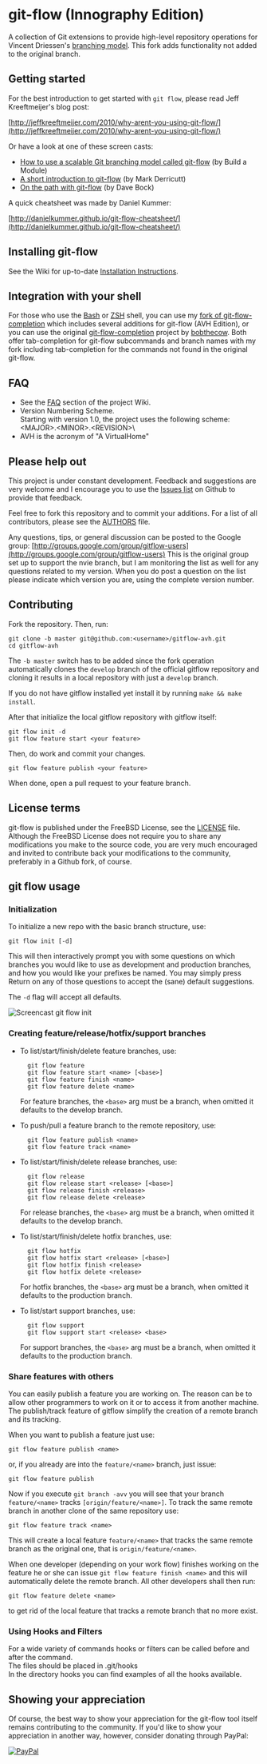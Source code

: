 # git-flow (Innography Edition)

A collection of Git extensions to provide high-level repository operations
for Vincent Driessen's [branching model](http://nvie.com/git-model "original
blog post"). This fork adds functionality not added to the original branch.


## Getting started

For the best introduction to get started with `git flow`, please read Jeff
Kreeftmeijer's blog post:

[http://jeffkreeftmeijer.com/2010/why-arent-you-using-git-flow/](http://jeffkreeftmeijer.com/2010/why-arent-you-using-git-flow/)

Or have a look at one of these screen casts:

* [How to use a scalable Git branching model called git-flow](http://buildamodule.com/video/change-management-and-version-control-deploying-releases-features-and-fixes-with-git-how-to-use-a-scalable-git-branching-model-called-gitflow) (by Build a Module)
* [A short introduction to git-flow](http://vimeo.com/16018419) (by Mark Derricutt)
* [On the path with git-flow](https://vimeo.com/codesherpas/on-the-path-gitflow) (by Dave Bock)

A quick cheatsheet was made by Daniel Kummer:

[http://danielkummer.github.io/git-flow-cheatsheet/](http://danielkummer.github.io/git-flow-cheatsheet/)

## Installing git-flow

See the Wiki for up-to-date [Installation Instructions](https://github.com/jbinnography/gitflow-avh/wiki/Installation).


## Integration with your shell

For those who use the [Bash](http://www.gnu.org/software/bash/) or [ZSH](http://www.zsh.org) 
shell, you can use my [fork of git-flow-completion](https://github.com/jbinnography/git-flow-completion) 
which includes several additions for git-flow (AVH Edition), or you can use the 
original [git-flow-completion](http://github.com/bobthecow/git-flow-completion) 
project by [bobthecow](http://github.com/bobthecow). Both offer tab-completion 
for git-flow subcommands and branch names with my fork including tab-completion 
for the commands not found in the original git-flow.


## FAQ

* See the [FAQ](http://github.com/jbinnography/gitflow-avh/wiki/FAQ) section
of the project Wiki.
* Version Numbering Scheme.  
Starting with version 1.0, the project uses the following scheme:
\<MAJOR\>.\<MINOR\>.\<REVISION\>\
* AVH is the acronym of "A VirtualHome" 

## Please help out

This project is under constant development. Feedback and suggestions are very
welcome and I encourage you to use the [Issues
list](http://github.com/jbinnography/gitflow-avh/issues) on Github to provide that
feedback.

Feel free to fork this repository and to commit your additions. For a list of 
all contributors, please see the [AUTHORS](AUTHORS) file.

Any questions, tips, or general discussion can be posted to the Google group:
[http://groups.google.com/group/gitflow-users](http://groups.google.com/group/gitflow-users)
This is the original group set up to support the nvie branch, but I am monitoring
the list as well for any questions related to my version.
When you do post a question on the list please indicate which version you are,
using the complete version number.

## Contributing

Fork the repository.  Then, run:

```shell
git clone -b master git@github.com:<username>/gitflow-avh.git
cd gitflow-avh
```

The `-b master` switch has to be added since the fork operation automatically 
clones the `develop` branch of the official gitflow repository and cloning it 
results in a local repository with just a `develop` branch.

If you do not have gitflow installed yet install it by running `make && make install`.

After that initialize the local gitflow repository with gitflow itself:

```shell
git flow init -d
git flow feature start <your feature>
```

Then, do work and commit your changes.

```shell
git flow feature publish <your feature>
```

When done, open a pull request to your feature branch.

## License terms

git-flow is published under the FreeBSD License, see the
[LICENSE](LICENSE) file. Although the FreeBSD License does not require you to
share any modifications you make to the source code, you are very much
encouraged and invited to contribute back your modifications to the community,
preferably in a Github fork, of course.


## git flow usage

### Initialization

To initialize a new repo with the basic branch structure, use:

    git flow init [-d]

This will then interactively prompt you with some questions on which branches
you would like to use as development and production branches, and how you
would like your prefixes be named. You may simply press Return on any of
those questions to accept the (sane) default suggestions.

The ``-d`` flag will accept all defaults.

![Screencast git flow init](http://i.imgur.com/lFQbY5V.gif)

### Creating feature/release/hotfix/support branches

* To list/start/finish/delete feature branches, use:

        git flow feature
        git flow feature start <name> [<base>]
        git flow feature finish <name>
        git flow feature delete <name>

  For feature branches, the `<base>` arg must be a branch, when omitted it defaults to the develop branch.

* To push/pull a feature branch to the remote repository, use:

        git flow feature publish <name>
        git flow feature track <name>

* To list/start/finish/delete release branches, use:

        git flow release
        git flow release start <release> [<base>]
        git flow release finish <release>
        git flow release delete <release>

  For release branches, the `<base>` arg must be a branch, when omitted it defaults to the develop branch.

* To list/start/finish/delete hotfix branches, use:

        git flow hotfix
        git flow hotfix start <release> [<base>]
        git flow hotfix finish <release>
        git flow hotfix delete <release>

  For hotfix branches, the `<base>` arg must be a branch, when omitted it defaults to the production branch.

* To list/start support branches, use:

        git flow support
        git flow support start <release> <base>

  For support branches, the `<base>` arg must be a branch, when omitted it defaults to the production branch.

### Share features with others

You can easily publish a feature you are working on. The reason can be to allow other programmers to work on it or to access it from another machine. The publish/track feature of gitflow simplify the creation of a remote branch and its tracking.

When you want to publish a feature just use:

    git flow feature publish <name>

or, if you already are into the `feature/<name>` branch, just issue:

    git flow feature publish

Now if you execute `git branch -avv` you will see that your branch `feature/<name>` tracks `[origin/feature/<name>]`. To track the same remote branch in another clone of the same repository use:

    git flow feature track <name>

This will create a local feature `feature/<name>` that tracks the same remote branch as the original one, that is `origin/feature/<name>`.

When one developer (depending on your work flow) finishes working on the feature he or she can issue `git flow feature finish <name>` and this will automatically delete the remote branch. All other developers shall then run:

    git flow feature delete <name>

to get rid of the local feature that tracks a remote branch that no more exist.

### Using Hooks and Filters

For a wide variety of commands hooks or filters can be called before and after
the command.  
The files should be placed in .git/hooks  
In the directory hooks you can find examples of all the hooks available.

## Showing your appreciation

Of course, the best way to show your appreciation for the git-flow tool itself
remains contributing to the community.  If you'd like to show your appreciation
in another way, however, consider donating through PayPal:

[![PayPal][2]][1]

[1]: https://www.paypal.com/cgi-bin/webscr?cmd=_donations&business=S85FXJ9EBHAF2&lc=US&item_name=gitflow&item_number=gitflow&no_note=0&cn=Add%20special%20instructions%20to%20the%20seller&no_shipping=1&rm=1&return=https%3a%2f%2fgithub%2ecom%2fjbinnography%2fgitflow&cancel_return=https%3a%2f%2fgithub%2ecom%2fjbinnography%2fgitflow&currency_code=USD&bn=PP%2dDonationsBF%3abtn_donate_SM%2egif%3aNonHosted

[2]: https://www.paypalobjects.com/en_US/i/btn/btn_donate_SM.gif
